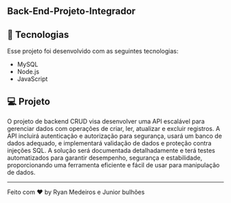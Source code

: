 ## Back-End-Projeto-Integrador

## 🚀 Tecnologias

Esse projeto foi desenvolvido com as seguintes tecnologias:

- MySQL
- Node.js
- JavaScript


## 💻 Projeto

O projeto de backend CRUD visa desenvolver uma API escalável para gerenciar dados com operações de criar, ler, atualizar e excluir registros. A API incluirá autenticação e autorização para segurança, usará um banco de dados adequado, e implementará validação de dados e proteção contra injeções SQL. A solução será documentada detalhadamente e terá testes automatizados para garantir desempenho, segurança e estabilidade, proporcionando uma ferramenta eficiente e fácil de usar para manipulação de dados.


---

Feito com ♥ by Ryan Medeiros e Junior bulhões